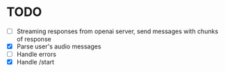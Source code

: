 # TODO

- [ ] Streaming responses from openai server, send messages with chunks of response
- [x] Parse user's audio messages
- [ ] Handle errors
- [x] Handle /start
